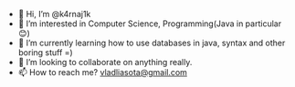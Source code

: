 - 👋 Hi, I’m @k4rnaj1k
- 👀 I’m interested in Computer Science, Programming(Java in particular 😊)
- 🌱 I’m currently learning how to use databases in java, syntax and other boring stuff =)
- 💞️ I’m looking to collaborate on anything really.
- 📫 How to reach me? vladliasota@gmail.com

<!---
k4rnaj1k/k4rnaj1k is a ✨ special ✨ repository because its `README.md` (this file) appears on your GitHub profile.
You can click the Preview link to take a look at your changes.
--->
